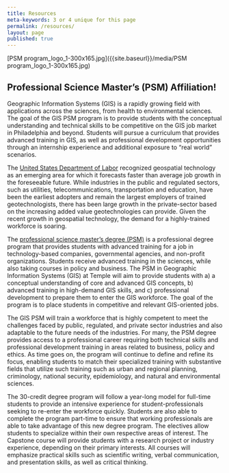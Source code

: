 ```yaml
---
title: Resources
meta-keywords: 3 or 4 unique for this page
permalink: /resources/
layout: page
published: true
---
```

[PSM program_logo_1-300x165.jpg]({{site.baseurl}}/media/PSM program_logo_1-300x165.jpg)

## Professional Science Master’s (PSM) Affiliation!

Geographic Information Systems (GIS) is a rapidly growing field with applications across the sciences, from health to environmental sciences. The goal of the GIS PSM program is to provide students with the conceptual understanding and technical skills to be competitive on the GIS job market in Philadelphia and beyond. Students will pursue a curriculum that provides advanced training in GIS, as well as professional development opportunities through an internship experience and additional exposure to “real world” scenarios.

The [United States Department of Labor](http://www.bls.gov/ooh/architecture-and-engineering/cartographers-and-photogrammetrists.htm) recognized geospatial technology as an emerging area for which it forecasts faster than average job growth in the foreseeable future. While industries in the public and regulated sectors, such as utilities, telecommunications, transportation and education, have been the earliest adopters and remain the largest employers of trained geotechnologists, there has been large growth in the private-sector based on the increasing added value geotechnologies  can provide. Given the recent growth in geospatial technology, the demand for a highly-trained workforce is soaring.

The [professional science master’s degree (PSM)](http://www.npsma.org/) is a professional degree program that provides students with advanced training for a job in technology-based companies, governmental agencies, and non-profit organizations. Students receive advanced training in the sciences, while also taking courses in policy and business. The PSM in Geographic Information Systems (GIS) at Temple will aim to provide students with a) a conceptual understanding of core and advanced GIS concepts, b) advanced training in high-demand GIS skills, and c) professional development to prepare them to enter the GIS workforce. The goal of the program is to place students in competitive and relevant GIS-oriented jobs.

The GIS PSM will train a workforce that is highly competent to meet the challenges faced by public, regulated, and private sector industries and also adaptable to the future needs of the industries.  For many, the PSM degree provides access to a professional career requiring both technical skills and professional development training in areas related to business, policy and ethics.  As time goes on, the program will continue to define and refine its focus, enabling students to match their specialized training with substantive fields that utilize such training such as urban and regional planning, criminology, national security, epidemiology, and natural and environmental sciences.

The 30-credit degree program will follow a year-long model for full-time students to provide an intensive experience for student-professionals seeking to re-enter the workforce quickly. Students are also able to complete the program part-time to ensure that working professionals are able to take advantage of this new degree program. The electives allow students to specialize within their own respective areas of interest. The Capstone course will provide students with a research project or industry experience, depending on their primary interests. All courses will emphasize practical skills such as scientific writing, verbal communication, and presentation skills, as well as critical thinking.

